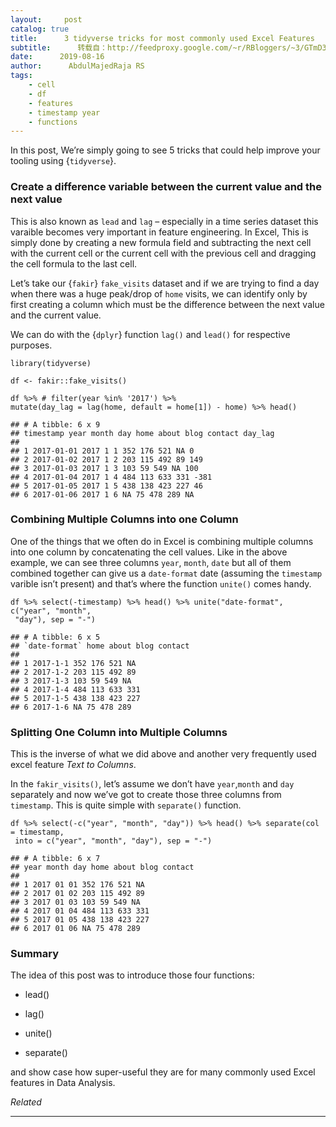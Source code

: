 ```yaml
---
layout:     post
catalog: true
title:      3 tidyverse tricks for most commonly used Excel Features
subtitle:      转载自：http://feedproxy.google.com/~r/RBloggers/~3/GTmD3jkVF6k/
date:      2019-08-16
author:      AbdulMajedRaja RS
tags:
    - cell
    - df
    - features
    - timestamp year
    - functions
---
```






In this post, We’re simply going to see 5 tricks that could help improve your tooling using {`tidyverse`}.

### Create a difference variable between the current value and the next value

This is also known as `lead` and `lag` – especially in a time series dataset this varaible becomes very important in feature engineering. In Excel, This is simply done by creating a new formula field and subtracting the next cell with the current cell or the current cell with the previous cell and dragging the cell formula to the last cell.

Let’s take our {`fakir`} `fake_visits` dataset and if we are trying to find a day when there was a huge peak/drop of `home` visits, we can identify only by first creating a column which must be the difference between the next value and the current value.

We can do with the {`dplyr`} function `lag()` and `lead()` for respective purposes.

```
library(tidyverse)

df <- fakir::fake_visits()

df %>% # filter(year %in% '2017') %>%
mutate(day_lag = lag(home, default = home[1]) - home) %>% head()
```

```
## # A tibble: 6 x 9
## timestamp year month day home about blog contact day_lag
## 
## 1 2017-01-01 2017 1 1 352 176 521 NA 0
## 2 2017-01-02 2017 1 2 203 115 492 89 149
## 3 2017-01-03 2017 1 3 103 59 549 NA 100
## 4 2017-01-04 2017 1 4 484 113 633 331 -381
## 5 2017-01-05 2017 1 5 438 138 423 227 46
## 6 2017-01-06 2017 1 6 NA 75 478 289 NA
```

### Combining Multiple Columns into one Column

One of the things that we often do in Excel is combining multiple columns into one column by concatenating the cell values. Like in the above example, we can see three columns `year`, `month`, `date` but all of them combined together can give us a `date-format` date (assuming the `timestamp` varible isn’t present) and that’s where the function `unite()` comes handy.

```
df %>% select(-timestamp) %>% head() %>% unite("date-format", c("year", "month", 
 "day"), sep = "-")
```

```
## # A tibble: 6 x 5
## `date-format` home about blog contact
## 
## 1 2017-1-1 352 176 521 NA
## 2 2017-1-2 203 115 492 89
## 3 2017-1-3 103 59 549 NA
## 4 2017-1-4 484 113 633 331
## 5 2017-1-5 438 138 423 227
## 6 2017-1-6 NA 75 478 289
```

### Splitting One Column into Multiple Columns

This is the inverse of what we did above and another very frequently used excel feature *Text to Columns*.

In the `fakir_visits()`, let’s assume we don’t have `year`,`month` and `day` separately and now we’ve got to create those three columns from `timestamp`. This is quite simple with `separate()` function.

```
df %>% select(-c("year", "month", "day")) %>% head() %>% separate(col = timestamp, 
 into = c("year", "month", "day"), sep = "-")
```

```
## # A tibble: 6 x 7
## year month day home about blog contact
## 
## 1 2017 01 01 352 176 521 NA
## 2 2017 01 02 203 115 492 89
## 3 2017 01 03 103 59 549 NA
## 4 2017 01 04 484 113 633 331
## 5 2017 01 05 438 138 423 227
## 6 2017 01 06 NA 75 478 289
```

### Summary

The idea of this post was to introduce those four functions:

- lead()

- lag()

- unite()

- separate()


and show case how super-useful they are for many commonly used Excel features in Data Analysis.


*Related*






---
